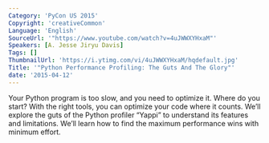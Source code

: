 ```yaml
---
Category: 'PyCon US 2015'
Copyright: 'creativeCommon'
Language: 'English'
SourceUrl: '"https://www.youtube.com/watch?v=4uJWWXYHxaM"'
Speakers: [A. Jesse Jiryu Davis]
Tags: []
ThumbnailUrl: 'https://i.ytimg.com/vi/4uJWWXYHxaM/hqdefault.jpg'
Title: '"Python Performance Profiling: The Guts And The Glory"'
date: '2015-04-12'
---
```

Your Python program is too slow, and you need to optimize it. Where do you start? With the right tools, you can optimize your code where it counts. We’ll explore the guts of the Python profiler “Yappi” to understand its features and limitations. We’ll learn how to find the maximum performance wins with minimum effort.